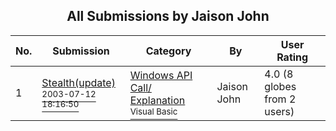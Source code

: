 ﻿<div align="center">

## All Submissions by Jaison John

</div>

No.  | Submission | Category | By   | User Rating
---- | ---------- | -------- | ---- | -----------
1 | [Stealth\(update\)<br /><sup>2003-07-12 18:16:50</sup>](https://github.com/Planet-Source-Code/jaison-john-stealth-update__1-46920) | [Windows API Call/ Explanation<br /><sup>Visual Basic</sup>](../ByCategory/windows-api-call-explanation__1-39.md) | Jaison John | 4.0 (8 globes from 2 users)
